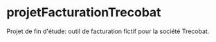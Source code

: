 # projetFacturationTrecobat
Projet de fin d'étude: outil de facturation fictif pour la société Trecobat.
